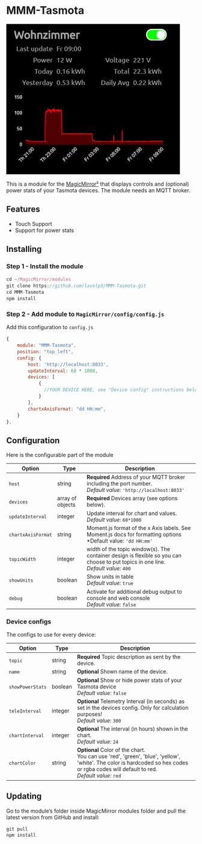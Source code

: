 # MMM-Tasmota

![alt text](tasmotasample.jpg "A preview of the MMM-Tasmota module")

This is a module for the [MagicMirror²](https://github.com/MichMich/MagicMirror/) that displays controls and (optional) power stats of your Tasmota devices. The module needs an MQTT broker.


## Features
 * Touch Support
 * Support for power stats

## Installing

### Step 1 - Install the module

```javascript
cd ~/MagicMirror/modules
git clone https://github.com/lavolp3/MMM-Tasmota.git
cd MMM-Tasmota
npm install
```

### Step 2 - Add module to `MagicMirror/config/config.js`
Add this configuration to `config.js`

```javascript
{
    module: "MMM-Tasmota",
    position: "top_left",
    config: {
        host: 'http://localhost:8033',
        updateInterval: 60 * 1000,
        devices: [
            {
              //YOUR DEVICE HERE, see "Device config" instructions below
            }
        ],
        chartxAxisFormat: "dd HH:mm",
    }
},
```
## Configuration

Here is the configurable part of the module

 Option               | Type            | Description 
 -------------------- | --------------- | ----------- 
 `host`               | string          | **Required** Address of your MQTT broker including the port number.<br>*Default value:* `'http://localhost:8033'` 
 `devices`            | array of objects| **Required** Devices array (see options below). 
 `updateInterval`     | integer         | Update interval for chart and values. <br> *Default value:*  `60*1000`
 `chartxAxisFormat`   | string          | Moment.js format of the x Axis labels. See Moment.js docs for formatting options<br>*Default value: `'dd HH:mm'`
 `topicWidth`         | integer         | width of the topic window(s). The container design is flexible so you can choose to put topics in one line.<br> *Default value:* `400`
 `showUnits`          | boolean         | Show units in table<br> *Default value:* `true`
 `debug`              | boolean         | Activate for additional debug output to console and web console<br> *Default value:* `false`

### Device configs

The configs to use for every device:

| Option               | Type            | Description
|--------------------- |-----------------|-----------
| `topic`              | string          | **Required** Topic description as sent by the device.
| `name`               | string          | **Optional** Shown name of the device.
| `showPowerStats`     | boolean         | **Optional** Show or hide power stats of your Tasmota device<br> *Default value:* `false` 
| `teleInterval`       | integer         | **Optional** Telemetry Interval (in seconds) as set in the devices config. Only for calculation purposes!<br>*Default value:* `300`
| `chartInterval`      | integer         | **Optional** The interval (in hours) shown in the chart.<br>*Default value:* `24`
| `chartColor`         | string          | **Optional** Color of the chart.<br> You can use 'red', 'green', 'blue', 'yellow', 'white'. The color is hardcoded so hex codes or rgba codes will default to red.<br> *Default value:* `red`


## Updating
Go to the module’s folder inside MagicMirror modules folder and pull the latest version from GitHub and install:
```
git pull
npm install
```
